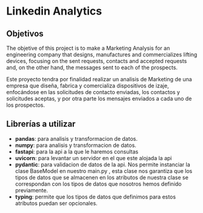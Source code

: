 # Linkedin Analytics

## Objetivos

The objetive of this project is to make a Marketing Analysis for an engineering company that designs, manufactures and commercializes lifting devices, focusing on the sent requests, contacts and accepted requests and, on the other hand, the messages sent to each of the prospects.

Este proyecto tendra por finalidad realizar un analisis de Marketing de una empresa que diseña, fabrica y comercializa dispositivos de izaje, enfocándose en las solicitudes de contacto enviadas, los contactos y solicitudes aceptas, y por otra parte los mensajes enviados a cada uno de los prospectos.

## Librerías a utilizar

- **pandas**: para analisis y transformacion de datos.
- **numpy**: para analisis y transformacion de datos.
- **fastapi**: para la api a la que le haremos consultas
- **uvicorn**: para levantar un servidor en el que este alojada la api
- **pydantic**: para validacion de datos de la api. Nos permite instanciar la clase BaseModel en nuestro main.py , esta clase nos garantiza que los tipos de datos que se almacenen en los atributos de nuestra clase se correspondan con los tipos de datos que nosotros hemos definido previamente.
- **typing**: permite que los tipos de datos que definimos para estos atributos puedan ser opcionales.